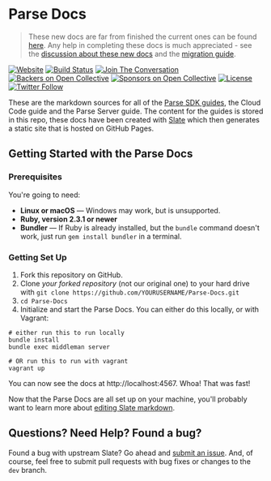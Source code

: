 # Parse Docs

> These new docs are far from finished the current ones can be found [here](http://parseplatform.org). Any help in completing these docs is much appreciated - see the [discussion about these new docs]() and the [migration guide](migrationguide.md).

[![Website](https://img.shields.io/website/https/tom-fox1.github.io/Parse-Docs.svg?down_color=red&up_message=live)](https://tom-fox1.github.io/Parse-Docs)
[![Build Status](https://travis-ci.org/Tom-Fox1/Parse-Docs.svg?branch=master)](https://travis-ci.org/Tom-Fox1/Parse-Docs)
[![Join The Conversation](https://img.shields.io/discourse/https/community.parseplatform.org/topics.svg)](https://community.parseplatform.org/c/parse-server)
[![Backers on Open Collective](https://opencollective.com/parse-server/backers/badge.svg)][open-collective-link]
[![Sponsors on Open Collective](https://opencollective.com/parse-server/sponsors/badge.svg)][open-collective-link]
[![License][license-svg]][license-link]
[![Twitter Follow](https://img.shields.io/twitter/follow/ParsePlatform.svg?label=Follow%20us%20on%20Twitter&style=social)](https://twitter.com/intent/follow?screen_name=ParsePlatform)

These are the markdown sources for all of the [Parse SDK guides](https://parse-community.github.io/#sdks), the Cloud Code guide and the Parse Server guide. The content for the guides is stored in this repo, these docs have been created with [Slate](https://github.com/lord/slate) which then generates a static site that is hosted on GitHub Pages.

Getting Started with the Parse Docs
------------------------------

### Prerequisites

You're going to need:

 - **Linux or macOS** — Windows may work, but is unsupported.
 - **Ruby, version 2.3.1 or newer**
 - **Bundler** — If Ruby is already installed, but the `bundle` command doesn't work, just run `gem install bundler` in a terminal.

### Getting Set Up

1. Fork this repository on GitHub.
2. Clone *your forked repository* (not our original one) to your hard drive with `git clone https://github.com/YOURUSERNAME/Parse-Docs.git`
3. `cd Parse-Docs`
4. Initialize and start the Parse Docs. You can either do this locally, or with Vagrant:

```shell
# either run this to run locally
bundle install
bundle exec middleman server

# OR run this to run with vagrant
vagrant up
```

You can now see the docs at http://localhost:4567. Whoa! That was fast!

Now that the Parse Docs are all set up on your machine, you'll probably want to learn more about [editing Slate markdown](https://github.com/lord/slate/wiki/Markdown-Syntax).

Questions? Need Help? Found a bug?
--------------------

Found a bug with upstream Slate? Go ahead and [submit an issue](https://github.com/lord/slate/issues). And, of course, feel free to submit pull requests with bug fixes or changes to the `dev` branch.

[license-svg]: https://img.shields.io/badge/license-BSD-lightgrey.svg
[license-link]: LICENSE
[open-collective-link]: https://opencollective.com/parse-server
